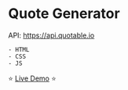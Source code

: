 # Quote Generator

API: https://api.quotable.io

    - HTML
    - CSS
    - JS

:star: [Live Demo](https://endless-quote-generator.netlify.app/) :star:
